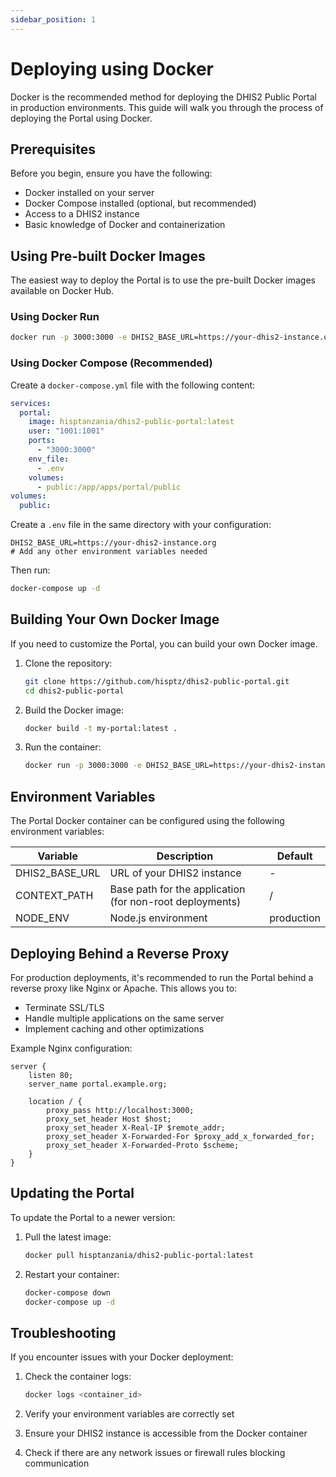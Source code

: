 ```yaml
---
sidebar_position: 1
---
```


# Deploying using Docker

Docker is the recommended method for deploying the DHIS2 Public Portal in production environments. This guide will walk you through the process of deploying the Portal using Docker.

## Prerequisites

Before you begin, ensure you have the following:

- Docker installed on your server
- Docker Compose installed (optional, but recommended)
- Access to a DHIS2 instance
- Basic knowledge of Docker and containerization

## Using Pre-built Docker Images

The easiest way to deploy the Portal is to use the pre-built Docker images available on Docker Hub.

### Using Docker Run

```bash
docker run -p 3000:3000 -e DHIS2_BASE_URL=https://your-dhis2-instance.org hisptanzania/dhis2-public-portal:latest
```

### Using Docker Compose (Recommended)

Create a `docker-compose.yml` file with the following content:

```yaml
services:
  portal:
    image: hisptanzania/dhis2-public-portal:latest
    user: "1001:1001"
    ports:
      - "3000:3000"
    env_file:
      - .env
    volumes:
      - public:/app/apps/portal/public
volumes:
  public:
```

Create a `.env` file in the same directory with your configuration:

```
DHIS2_BASE_URL=https://your-dhis2-instance.org
# Add any other environment variables needed
```

Then run:

```bash
docker-compose up -d
```

## Building Your Own Docker Image

If you need to customize the Portal, you can build your own Docker image.

1. Clone the repository:
   ```bash
   git clone https://github.com/hisptz/dhis2-public-portal.git
   cd dhis2-public-portal
   ```

2. Build the Docker image:
   ```bash
   docker build -t my-portal:latest .
   ```

3. Run the container:
   ```bash
   docker run -p 3000:3000 -e DHIS2_BASE_URL=https://your-dhis2-instance.org my-portal:latest
   ```

## Environment Variables

The Portal Docker container can be configured using the following environment variables:

| Variable | Description | Default |
|----------|-------------|---------|
| DHIS2_BASE_URL | URL of your DHIS2 instance | - |
| CONTEXT_PATH | Base path for the application (for non-root deployments) | / |
| NODE_ENV | Node.js environment | production |

## Deploying Behind a Reverse Proxy

For production deployments, it's recommended to run the Portal behind a reverse proxy like Nginx or Apache. This allows you to:

- Terminate SSL/TLS
- Handle multiple applications on the same server
- Implement caching and other optimizations

Example Nginx configuration:

```nginx
server {
    listen 80;
    server_name portal.example.org;

    location / {
        proxy_pass http://localhost:3000;
        proxy_set_header Host $host;
        proxy_set_header X-Real-IP $remote_addr;
        proxy_set_header X-Forwarded-For $proxy_add_x_forwarded_for;
        proxy_set_header X-Forwarded-Proto $scheme;
    }
}
```

## Updating the Portal

To update the Portal to a newer version:

1. Pull the latest image:
   ```bash
   docker pull hisptanzania/dhis2-public-portal:latest
   ```

2. Restart your container:
   ```bash
   docker-compose down
   docker-compose up -d
   ```

## Troubleshooting

If you encounter issues with your Docker deployment:

1. Check the container logs:
   ```bash
   docker logs <container_id>
   ```

2. Verify your environment variables are correctly set
3. Ensure your DHIS2 instance is accessible from the Docker container
4. Check if there are any network issues or firewall rules blocking communication
